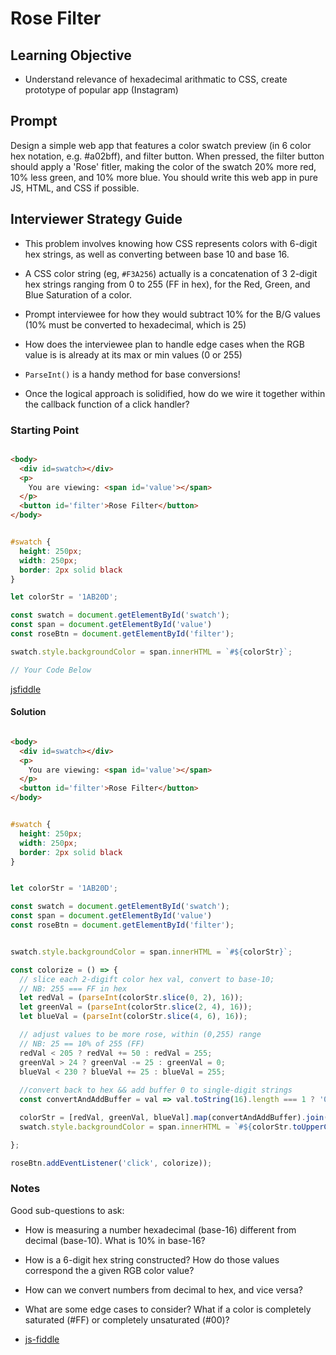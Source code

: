 # Rose Filter

## Learning Objective
- Understand relevance of hexadecimal arithmatic to CSS, create 
prototype of popular app (Instagram)

## Prompt

Design a simple web app that features a color swatch preview (in 6 color hex notation, e.g. #a02bff), and filter button. When pressed, the filter button should apply a 'Rose' fitler, making the color of the swatch 20% more red, 10% less green, and 10% more blue. You should write this web app in pure JS, HTML, and CSS if possible. 


## Interviewer Strategy Guide

* This problem involves knowing how CSS represents colors with 6-digit hex strings, as well as converting between base 10 and base 16.

* A CSS color string (eg, `#F3A256`) actually is a concatenation of 3 2-digit hex strings ranging from 0 to 255 (FF in hex), for the Red, Green, and Blue Saturation of a color.

* Prompt interviewee for how they would subtract 10% for the B/G values (10% must be converted to hexadecimal, which is 25)


* How does the interviewee plan to handle edge cases when the RGB value is is already at its max or min values (0 or 255)

* `ParseInt()` is a handy method for base conversions!

* Once the logical approach is solidified, how do we wire it together within the callback function of a click handler?

### Starting Point
```html

<body>
  <div id=swatch></div>
  <p>
    You are viewing: <span id='value'></span>
  </p>
  <button id='filter'>Rose Filter</button>
</body>

```

```css

#swatch {
  height: 250px;
  width: 250px;
  border: 2px solid black
}

```

```javascript
let colorStr = '1AB20D';

const swatch = document.getElementById('swatch');
const span = document.getElementById('value')
const roseBtn = document.getElementById('filter');

swatch.style.backgroundColor = span.innerHTML = `#${colorStr}`;

// Your Code Below

```


[jsfiddle](https://jsfiddle.net/Lvkcbtq9/)

#### Solution

```html

<body>
  <div id=swatch></div>
  <p>
    You are viewing: <span id='value'></span>
  </p>
  <button id='filter'>Rose Filter</button>
</body>

```

```css

#swatch {
  height: 250px;
  width: 250px;
  border: 2px solid black
}

```

```javascript

let colorStr = '1AB20D';

const swatch = document.getElementById('swatch');
const span = document.getElementById('value')
const roseBtn = document.getElementById('filter');


swatch.style.backgroundColor = span.innerHTML = `#${colorStr}`;

const colorize = () => {
  // slice each 2-digift color hex val, convert to base-10;
  // NB: 255 === FF in hex
  let redVal = (parseInt(colorStr.slice(0, 2), 16));
  let greenVal = (parseInt(colorStr.slice(2, 4), 16));
  let blueVal = (parseInt(colorStr.slice(4, 6), 16));

  // adjust values to be more rose, within (0,255) range
  // NB: 25 == 10% of 255 (FF)
  redVal < 205 ? redVal += 50 : redVal = 255; 
  greenVal > 24 ? greenVal -= 25 : greenVal = 0;
  blueVal < 230 ? blueVal += 25 : blueVal = 255;
  
  //convert back to hex && add buffer 0 to single-digit strings
  const convertAndAddBuffer = val => val.toString(16).length === 1 ? '0' + val.toString(16) : val.toString(16);

  colorStr = [redVal, greenVal, blueVal].map(convertAndAddBuffer).join('');
  swatch.style.backgroundColor = span.innerHTML = `#${colorStr.toUpperCase()}`;

};

roseBtn.addEventListener('click', colorize));

```


### Notes

Good sub-questions to ask:

* How is measuring a number hexadecimal (base-16) different from decimal (base-10). What is 10% in base-16?

* How is a 6-digit hex string constructed? How do those values correspond the a given RGB color value?

* How can we convert numbers from decimal to hex, and vice versa?

* What are some edge cases to consider? What if a color is completely saturated (#FF) or completely unsaturated (#00)?

* [js-fiddle](https://jsfiddle.net/d1oescjn/)

